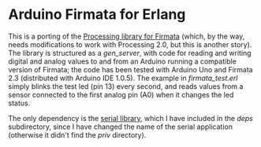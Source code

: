 Arduino Firmata for Erlang
==========================

This is a porting of the [Processing library for Firmata](http://playground.arduino.cc/Interfacing/Processing) (which, by the way, needs modifications to work with Processing 2.0, but this is another story).
The library is structured as a *gen_server*, with code for reading and writing digital and analog values to and from an Arduino running a compatible version of Firmata; the code has been tested with Arduino Uno and Firmata 2.3 (distributed with Arduino IDE 1.0.5). The example in *firmata_test.erl* simply blinks the test led (pin 13) every second, and reads values from a sensor connected to the first analog pin (A0) when it changes the led status.

The only dependency is the [serial library](https://github.com/tonyg/erlang-serial/), which I have included in the *deps* subdirectory, since I have changed the name of the serial application (otherwise it didn't find the *priv* directory).
